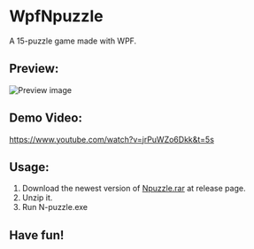 # WpfNpuzzle

A 15-puzzle game made with WPF.

## Preview:

![Preview image](https://yuchungchuang.files.wordpress.com/2018/08/118.png?w=230&h=299&zoom=1)

## Demo Video: 

https://www.youtube.com/watch?v=jrPuWZo6Dkk&t=5s

## Usage:

1. Download the newest version of [Npuzzle.rar](https://github.com/alex1392/WpfNpuzzle/releases) at release page.
1. Unzip it.
1. Run N-puzzle.exe

## Have fun!
